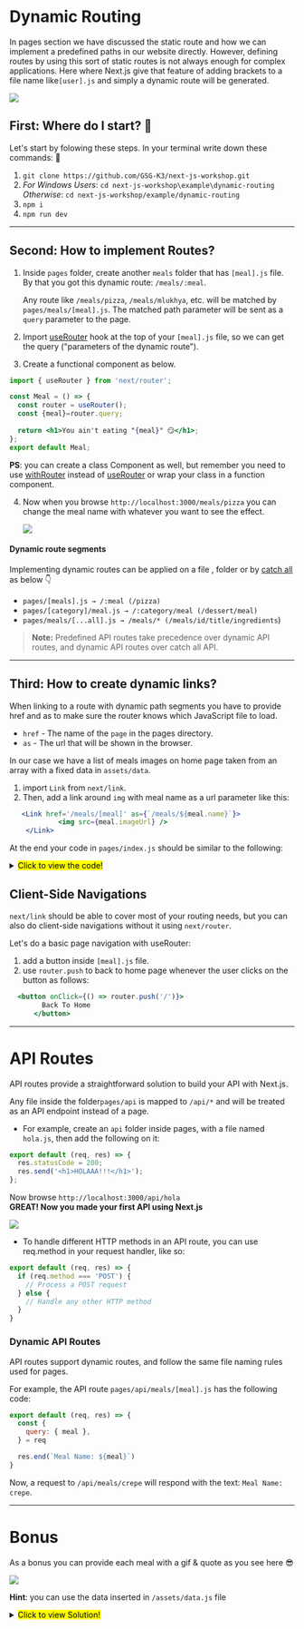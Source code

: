 
# Dynamic Routing

In pages section we have discussed the static route and how we can implement a predefined paths in our website directly. However, defining routes by using this sort of static routes is not always enough for complex applications. Here where Next.js give that feature of adding brackets to a file name like`[user].js` and simply a dynamic route will be generated.

![](https://media1.giphy.com/media/Ln2dAW9oycjgmTpjX9/giphy.gif?cid=ecf05e470180b01d9677c9e89f77dae4feb08e99f06c3d07&rid=giphy.gif)

##  First: Where do I start? 🤔

Let's start by folowing these steps. In your terminal write down these commands: :musical_keyboard: 
1. `git clone https://github.com/GSG-K3/next-js-workshop.git`
2. *For Windows Users*:
`cd next-js-workshop\example\dynamic-routing ` <br/>
*Otherwise*: `cd next-js-workshop/example/dynamic-routing `
3. `npm i`
4. `npm run dev`

---
## Second: How to implement Routes?

1. Inside `pages` folder, create another `meals` folder that has `[meal].js` file. By that you got this dynamic route:  `/meals/:meal`.

    Any route like `/meals/pizza`, `/meals/mlukhya`, etc. will be matched by `pages/meals/[meal].js`. The matched path parameter will be sent as a `query` parameter to the page.

2. Import [useRouter](https://nextjs.org/docs/api-reference/next/router) hook at the top of your `[meal].js` file, so we can get the query ("parameters of the dynamic route").
3. Create a functional component as below.


```jsx
import { useRouter } from 'next/router';

const Meal = () => {
  const router = useRouter();
  const {meal}=router.query;
  
  return <h1>You ain't eating "{meal}" 😏</h1>;
};
export default Meal;
```

**PS**: you can create a class Component as well, but remember you need to use [withRouter](https://nextjs.org/docs/api-reference/next/router#router-object) instead of [useRouter](https://nextjs.org/docs/api-reference/next/router) or wrap your class in a function component. 

4. Now when you browse `http://localhost:3000/meals/pizza` you can change the meal name with whatever you want to see the effect.

   ![](https://media1.giphy.com/media/LM3SWzSrvkol8ipW3w/giphy.gif)


#### Dynamic route segments
Implementing dynamic routes can be applied on a file , folder or by [catch all](https://nextjs.org/docs/routing/dynamic-routes#catch-all-routes) as below :point_down:
- `pages/[meals].js → /:meal (/pizza)`
- `pages/[category]/meal.js → /:category/meal (/dessert/meal)`
- `pages/meals/[...all].js → /meals/* (/meals/id/title/ingredients`)

> **Note:** Predefined API routes take precedence over dynamic API routes, and dynamic API routes over catch all API.

---
## Third: How to create dynamic links?

When linking to a route with dynamic path segments you have to provide href and as to make sure the router knows which JavaScript file to load.

- `href` - The name of the `page` in the pages directory.
- `as` - The url that will be shown in the browser.

In our case we have a list of meals images on home page taken from an array with a fixed data in `assets/data`.

1. import `Link` from `next/link`.
2. Then, add a link around `img` with meal name as a url parameter like this:

``` jsx
   <Link href='/meals/[meal]' as={`/meals/${meal.name}`}>
            <img src={meal.imageUrl} />
    </Link>
```
At the end your code in `pages/index.js` should be similar to the following:

<details>
  <summary ><mark>  Click to view the code!</mark></summary>


```jsx
import data from '../assets/data';
import Link from 'next/link';

export default function Home() {
  return (
    <div
      style={{
        display: 'flex',
        flexWrap: 'wrap',
        justifyContent: 'space-around',
      }}
    >
      {data.map((meal) => (
        <div key={meal.id}>
          <Link href='/meals/[meal]' as={`/meals/${meal.name}`}>
            <img src={meal.imageUrl} />
          </Link>
        </div>
      ))}
    </div>
  );
}


```
</details>

## Client-Side Navigations
`next/link` should be able to cover most of your routing needs, but you can also do client-side navigations without it using `next/router`.

Let's do a basic page navigation with useRouter:
1. add a button inside `[meal].js` file.
2. use `router.push` to back to home page whenever the user clicks on the button as follows:

```jsx
  <button onClick={() => router.push('/')}>
        Back To Home
      </button>
```

---
# API Routes 

API routes provide a straightforward solution to build your API with Next.js.

Any file inside the folder`pages/api` is mapped to `/api/*` and will be treated as an API endpoint instead of a page.
- For example, create an `api` folder inside pages, with a file named `hola.js`, then add the following on it:

```javascript
export default (req, res) => {
  res.statusCode = 200;
  res.send('<h1>HOLAAA!!!</h1>');
};

```
Now browse `http://localhost:3000/api/hola` <br>
**GREAT! Now you made your first API using Next.js**

![](https://media1.tenor.com/images/d56d60bcc0df5e2e9f0828a28577ed8e/tenor.gif?itemid=12345145)
- To handle different HTTP methods in an API route, you can use req.method in your request handler, like so:
```javascript
export default (req, res) => {
  if (req.method === 'POST') {
    // Process a POST request
  } else {
    // Handle any other HTTP method
  }
}
```

### Dynamic API Routes
API routes support dynamic routes, and follow the same file naming rules used for pages.

For example, the API route `pages/api/meals/[meal].js` has the following code:
```javascript
export default (req, res) => {
  const {
    query: { meal },
  } = req

  res.end(`Meal Name: ${meal}`)
}
```
Now, a request to `/api/meals/crepe` will respond with the text: `Meal Name: crepe`.

---
# Bonus

As a bonus you can provide each meal with a gif & quote as you see here :sunglasses: 


![](https://media0.giphy.com/media/d8cjCw4bXGOKCQlJrg/giphy.gif)

 **Hint**: you can use the data inserted in `/assets/data.js` file
<details>
  <summary><mark>Click to view Solution!</mark></summary>

```jsx
import { useRouter } from 'next/router';
import data from '../assets/data';

const Meal = () => {
  const router = useRouter();
  // check if the meal from Query exists in data file
  const result = data.filter((meal) => router.query.meal === meal.name);
  return (
    <div
      style={{
        textAlign: 'center',
      }}
    >
      {result.length ? (
        <div>
          <img src={result[0].gif} />
          <h2>"{result[0].quote}"</h2>
        </div>
      ) : (
        <div>
          <h2>{router.query.meal}</h2>
          <img src='https://media1.tenor.com/images/923340f1c1385970b953ad2a88be83fb/tenor.gif?itemid=9361819' />
        </div>
      )}

      <button onClick={() => router.push('/')}>
        Back To Home
      </button>
    </div>
  );
};

export default Meal;

```
</details>
